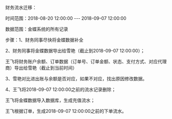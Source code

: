 财务流水迁移：

时间范围：2018-08-20 12:00:00  ---  2018-09-07 12:00:00

数据范围：金蝶系统的所有记录

步骤：1、财务同事尽快将金蝶数据补全

2、财务同事将金蝶数据导出给雪艳（截止到2018-09-07 12:00:00）；

  


王飞将财务账户余额、订单数据（订单号、订单金额、状态、支付方式、对应代理商）导出给雪艳（截止到当前时间）

  


3、雪艳对比进出账与余额是否对应，如果不对应，找出原因修改数据。

  


4、王飞将2018-09-07 12:00:00之前的流水记录删除；

  


王飞将金蝶数据导入数据库，生成充值流水；

  


王飞根据订单，生成2018-09-07 12:00:00之前的下单流水。

```

```



